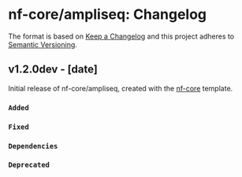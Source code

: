 # nf-core/ampliseq: Changelog

The format is based on [Keep a Changelog](http://keepachangelog.com/en/1.0.0/)
and this project adheres to [Semantic Versioning](http://semver.org/spec/v2.0.0.html).

## v1.2.0dev - [date]

Initial release of nf-core/ampliseq, created with the [nf-core](http://nf-co.re/) template.

### `Added`

### `Fixed`

### `Dependencies`

### `Deprecated`
